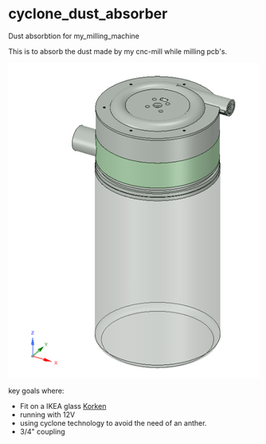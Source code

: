 # cyclone_dust_absorber
Dust absorbtion for my_milling_machine    


This is to absorb the dust made by my cnc-mill while milling pcb's.    
    
![1](logo.png)    

key goals where:
- Fit on a IKEA glass [Korken](http://www.ikea.com/de/de/catalog/products/50213546)
- running with 12V
- using cyclone technology to avoid the need of an anther.
- 3/4" coupling
